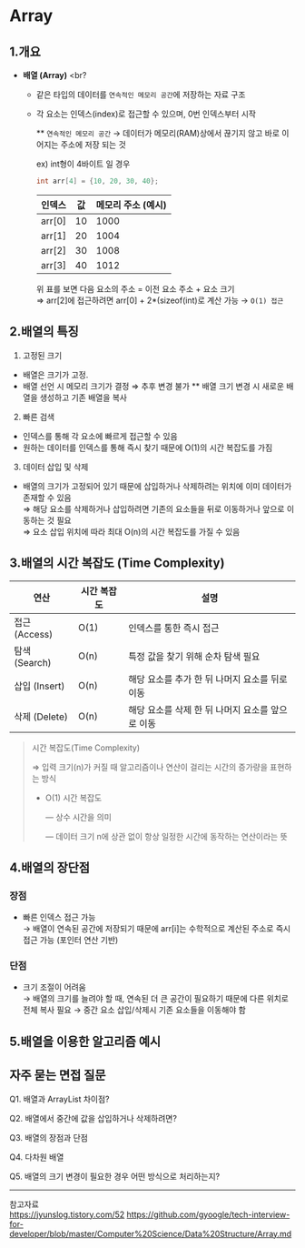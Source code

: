 # Array

## 1.개요

- **배열 (Array)** <br?
  - 같은 타입의 데이터를 `연속적인 메모리 공간`에 저장하는 자료 구조<br  >
  - 각 요소는 인덱스(index)로 접근할 수 있으며, 0번 인덱스부터 시작
    
    ** `연속적인 메모리 공간`
    → 데이터가 메모리(RAM)상에서 끊기지 않고 바로 이어지는 주소에 저장 되는 것
    
    ex) int형이 4바이트 일 경우
    
    ```java
    int arr[4] = {10, 20, 30, 40};
    ```
    
    | 인덱스 | 값 | 메모리 주소 (예시) |
    | --- | --- | --- |
    | arr[0] | 10 | 1000 |
    | arr[1] | 20 | 1004 |
    | arr[2] | 30 | 1008 |
    | arr[3] | 40 | 1012 |
    
    위 표를 보면
    다음 요소의 주소 = 이전 요소 주소 + 요소 크기<br>
    ⇒ arr[2]에 접근하려면 arr[0] + 2*(sizeof(int)로 계산 가능 → `O(1) 접근`
    

## 2.배열의 특징

1. 고정된 크기
- 배열은 크기가 고정.
- 배열 선언 시 메모리 크기가 결정 ⇒ 추후 변경 불가
** 배열 크기 변경 시 새로운 배열을 생성하고 기존 배열을 복사
2. 빠른 검색
- 인덱스를 통해 각 요소에 빠르게 접근할 수 있음
- 원하는 데이터를 인덱스를 통해 즉시 찾기 때문에 O(1)의 시간 복잡도를 가짐 
3. 데이터 삽입 및 삭제
- 배열의 크기가 고정되어 있기 때문에 삽입하거나 삭제하려는 위치에 이미 데이터가 존재할 수 있음<br>
⇒ 해당 요소를 삭제하거나 삽입하려면 기존의 요소들을 뒤로 이동하거나 앞으로 이동하는 것 필요<br>
⇒ 요소 삽입 위치에 따라 최대 O(n)의 시간 복잡도를 가질 수 있음

## 3.배열의 시간 복잡도 (Time Complexity)

| 연산 | 시간 복잡도 | 설명 |
| --- | --- | --- |
| 접근 (Access) | O(1) | 인덱스를 통한 즉시 접근 |
| 탐색 (Search) | O(n) | 특정 값을 찾기 위해 순차 탐색 필요 |
| 삽입 (Insert) | O(n) | 해당 요소를 추가 한 뒤 나머지 요소를 뒤로 이동 |
| 삭제 (Delete) | O(n) | 해당 요소를 삭제 한 뒤 나머지 요소를 앞으로 이동 |

> 시간 복잡도(Time Complexity)
> 
> ⇒ 입력 크기(n)가 커질 때 알고리즘이나 연산이 걸리는 시간의 증가량을 표현하는 방식
> - O(1) 시간 복잡도
>   
>     — 상수 시간을 의미
>
>     — 데이터 크기 n에 상관 없이 항상 일정한 시간에 동작하는 연산이라는 뜻
>     

## 4.배열의 장단점

### 장점

- 빠른 인덱스 접근 가능<br>
→ 배열이 연속된 공간에 저장되기 때문에 arr[i]는 수학적으로 계산된 주소로 즉시 접근 가능 (포인터 연산 기반)

### 단점

- 크기 조절이 어려움<br>
    → 배열의 크기를 늘려야 할 때, 연속된 더 큰 공간이 필요하기 때문에 다른 위치로 전체 복사 필요
    → 중간 요소 삽입/삭제시 기존 요소들을 이동해야 함
    

## 5.배열을 이용한 알고리즘 예시

## 자주 묻는 면접 질문

Q1. 배열과 ArrayList 차이점?

Q2. 배열에서 중간에 값을 삽입하거나 삭제하려면?

Q3. 배열의 장점과 단점

Q4. 다차원 배열

Q5. 배열의 크기 변경이 필요한 경우 어떤 방식으로 처리하는지?

---

참고자료<br>
https://jyunslog.tistory.com/52
https://github.com/gyoogle/tech-interview-for-developer/blob/master/Computer%20Science/Data%20Structure/Array.md
